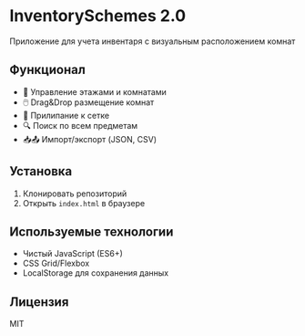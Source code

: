 # InventorySchemes 2.0

Приложение для учета инвентаря с визуальным расположением комнат

## Функционал
- 📌 Управление этажами и комнатами
- 🖱️ Drag&Drop размещение комнат
- 📐 Прилипание к сетке
- 🔍 Поиск по всем предметам
- 📥📤 Импорт/экспорт (JSON, CSV)

## Установка
1. Клонировать репозиторий
2. Открыть `index.html` в браузере

## Используемые технологии
- Чистый JavaScript (ES6+)
- CSS Grid/Flexbox
- LocalStorage для сохранения данных

## Лицензия
MIT